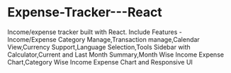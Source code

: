 # Expense-Tracker---React
Income/expense tracker built with React. Include Features -Income/Expense Category Manage,Transaction manage,Calendar View,Currency Support,Language Selection,Tools Sidebar with Calculator,Current and Last Month Summary,Month Wise Income Expense Chart,Category Wise Income Expense Chart and Responsive UI
